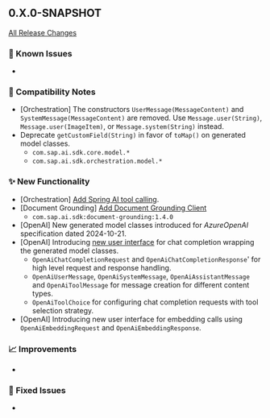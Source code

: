 ## 0.X.0-SNAPSHOT

[All Release Changes](https://github.com/SAP/ai-sdk-java/releases/)

### 🚧 Known Issues

-

### 🔧 Compatibility Notes

- [Orchestration] The constructors `UserMessage(MessageContent)` and `SystemMessage(MessageContent)` are removed. Use `Message.user(String)`, `Message.user(ImageItem)`, or `Message.system(String)` instead.
- Deprecate `getCustomField(String)` in favor of `toMap()` on generated model classes.
    - `com.sap.ai.sdk.core.model.*`
    - `com.sap.ai.sdk.orchestration.model.*`

### ✨ New Functionality

- [Orchestration] [Add Spring AI tool calling](../guides/SPRING_AI_INTEGRATION.md#tool-calling).
- [Document Grounding] [Add Document Grounding Client](https://github.com/SAP/ai-sdk-java/tree/main/docs/guides/GROUNDING.md)
    - `com.sap.ai.sdk:document-grounding:1.4.0`
- [OpenAI] New generated model classes introduced for _AzureOpenAI_ specification dated 2024-10-21.
- [OpenAI] Introducing [new user interface](../guides/OPENAI_CHAT_COMPLETION.md/#new-user-interface-v140) for chat completion wrapping the generated model classes.
    - `OpenAiChatCompletionRequest` and `OpenAiChatCompletionResponse`' for high level request and response handling.
    - `OpenAiUserMessage`, `OpenAiSystemMessage`, `OpenAiAssistantMessage` and `OpenAiToolMessage` for message creation for different content types.
    - `OpenAiToolChoice` for configuring chat completion requests with tool selection strategy.
- [OpenAI] Introducing new user interface for embedding calls using `OpenAiEmbeddingRequest` and `OpenAiEmbeddingResponse`.

### 📈 Improvements

-

### 🐛 Fixed Issues

- 
